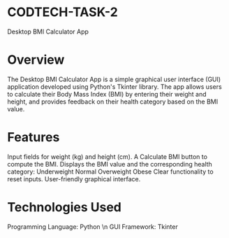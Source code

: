# CODTECH-TASK-2
Desktop BMI Calculator App
# Overview
The Desktop BMI Calculator App is a simple graphical user interface (GUI) application developed using Python's Tkinter library. The app allows users to calculate their Body Mass Index (BMI) by entering their weight and height, and provides feedback on their health category based on the BMI value.
# Features
Input fields for weight (kg) and height (cm).
A Calculate BMI button to compute the BMI.
Displays the BMI value and the corresponding health category:
Underweight
Normal
Overweight
Obese
Clear functionality to reset inputs.
User-friendly graphical interface.
# Technologies Used
Programming Language: Python \n
GUI Framework: Tkinter
